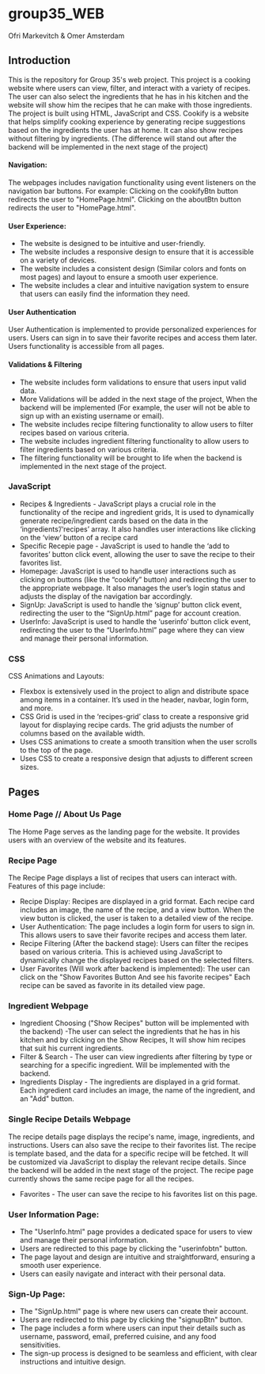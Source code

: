 # group35_WEB
Ofri Markevitch & Omer Amsterdam

## Introduction

This is the repository for Group 35's web project. This project is a cooking website where users can view, filter, and interact with a variety of recipes.
The user can also select the ingredients that he has in his kitchen and the website will show him the recipes that he can make with those ingredients.
The project is built using HTML, JavaScript and CSS.
Cookify is a website that helps simplify cooking experience by generating recipe suggestions based on the ingredients the user has at home.
It can also show recipes without filtering by ingredients. (The difference will stand out after the backend will be implemented in the next stage of the project)

#### Navigation:
The webpages includes navigation functionality using event listeners on the navigation bar buttons.
For example:
Clicking on the cookifyBtn button redirects the user to "HomePage.html".
Clicking on the aboutBtn button redirects the user to "HomePage.html".

#### User Experience:
- The website is designed to be intuitive and user-friendly.
- The website includes a responsive design to ensure that it is accessible on a variety of devices.
- The website includes a consistent design (Similar colors and fonts on most pages) and layout to ensure a smooth user experience.
- The website includes a clear and intuitive navigation system to ensure that users can easily find the information they need.

#### User Authentication
User Authentication is implemented to provide personalized experiences for users. Users can sign in to save their favorite recipes and access them later. 
Users functionality is accessible from all pages. 

#### Validations & Filtering
- The website includes form validations to ensure that users input valid data.
- More Validations will be added in the next stage of the project, When the backend will be implemented (For example, the user will not be able to sign up with an existing username or email).
- The website includes recipe filtering functionality to allow users to filter recipes based on various criteria.
- The website includes ingredient filtering functionality to allow users to filter ingredients based on various criteria.
- The filtering functionality will be brought to life when the backend is implemented in the next stage of the project.

### JavaScript
- Recipes & Ingredients - JavaScript plays a crucial role in the functionality of the recipe and ingredient grids, It is used to dynamically generate recipe/ingredient cards based on the data in the ‘ingredients’/‘recipes’ array. It also handles user interactions like clicking on the ‘view’ button of a recipe card
- Specific Recepie page - JavaScript is used to handle the ‘add to favorites’ button click event, allowing the user to save the recipe to their favorites list.
- Homepage: JavaScript is used to handle user interactions such as clicking on buttons (like the “cookify” button) and redirecting the user to the appropriate webpage. It also manages the user’s login status and adjusts the display of the navigation bar accordingly.
- SignUp: JavaScript is used to handle the ‘signup’ button click event, redirecting the user to the “SignUp.html” page for account creation.
- UserInfo: JavaScript is used to handle the ‘userinfo’ button click event, redirecting the user to the “UserInfo.html” page where they can view and manage their personal information.
### CSS
CSS Animations and Layouts:
- Flexbox is extensively used in the project to align and distribute space among items in a container. It’s used in the header, navbar, login form, and more.
- CSS Grid is used in the ‘recipes-grid’ class to create a responsive grid layout for displaying recipe cards. The grid adjusts the number of columns based on the available width.
- Uses CSS animations to create a smooth transition when the user scrolls to the top of the page.
- Uses CSS to create a responsive design that adjusts to different screen sizes.

## Pages

### Home Page // About Us Page

The Home Page serves as the landing page for the website. It provides users with an overview of the website and its features.

### Recipe Page

The Recipe Page displays a list of recipes that users can interact with. Features of this page include:
- Recipe Display: Recipes are displayed in a grid format. Each recipe card includes an image, the name of the recipe, and a view button. When the view button is clicked, the user is taken to a detailed view of the recipe.
- User Authentication: The page includes a login form for users to sign in. This allows users to save their favorite recipes and access them later.
- Recipe Filtering (After the backend stage): Users can filter the recipes based on various criteria. This is achieved using JavaScript to dynamically change the displayed recipes based on the selected filters.
- User Favorites (Will work after backend is implemented): The user can click on the "Show Favorites Button And see his favorite recipes" Each recipe can be saved as favorite in its detailed view page.

### Ingredient Webpage
- Ingredient Choosing ("Show Recipes" button will be implemented with the backend) -The user can select the ingredients that he has in his kitchen and by clicking on the Show Recipes, It will show him recipes that suit his current ingredients.
- Filter & Search - The user can view ingredients after filtering by type or searching for a specific ingredient. Will be implemented with the backend. 
- Ingredients Display - The ingredients are displayed in a grid format. Each ingredient card includes an image, the name of the ingredient, and an "Add" button.

### Single Recipe Details Webpage
The recipe details page displays the recipe's name, image, ingredients, and instructions. Users can also save the recipe to their favorites list.
The recipe is template based, and the data for a specific recipe will be fetched.
It will be customized via JavaScript to display the relevant recipe details.
Since the backend will be added in the next stage of the project. The recipe page currently shows the same recipe page for all the recipes.
- Favorites - The user can save the recipe to his favorites list on this page.

### User Information Page:

- The "UserInfo.html" page provides a dedicated space for users to view and manage their personal information.
- Users are redirected to this page by clicking the "userinfobtn" button.
- The page layout and design are intuitive and straightforward, ensuring a smooth user experience.
- Users can easily navigate and interact with their personal data.

### Sign-Up Page:

- The "SignUp.html" page is where new users can create their account.
- Users are redirected to this page by clicking the "signupBtn" button.
- The page includes a form where users can input their details such as username, password, email, preferred cuisine, and any food sensitivities.
- The sign-up process is designed to be seamless and efficient, with clear instructions and intuitive design.








